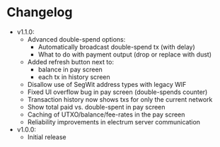 # Changelog

* v1.1.0:
  * Advanced double-spend options:
    * Automatically broadcast double-spend tx (with delay)
    * What to do with payment output (drop or replace with dust)
  * Added refresh button next to:
    * balance in pay screen
    * each tx in history screen
  * Disallow use of SegWit address types with legacy WIF
  * Fixed UI overflow bug in pay screen (double-spends counter)
  * Transaction history now shows txs for only the current network
  * Show total paid vs. double-spent in pay screen
  * Caching of UTXO/balance/fee-rates in the pay screen
  * Reliability improvements in electrum server communication
* v1.0.0:
  * Initial release
